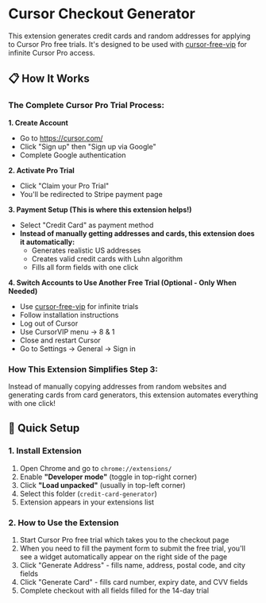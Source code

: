# Cursor Checkout Generator

This extension generates credit cards and random addresses for applying to Cursor Pro free trials. It's designed to be used with [cursor-free-vip](https://github.com/yeongpin/cursor-free-vip) for infinite Cursor Pro access.

## 📋 How It Works

### The Complete Cursor Pro Trial Process:

**1. Create Account**
- Go to https://cursor.com/
- Click "Sign up" then "Sign up via Google"
- Complete Google authentication

**2. Activate Pro Trial**
- Click "Claim your Pro Trial"
- You'll be redirected to Stripe payment page

**3. Payment Setup (This is where this extension helps!)**
- Select "Credit Card" as payment method
- **Instead of manually getting addresses and cards, this extension does it automatically:**
  - Generates realistic US addresses
  - Creates valid credit cards with Luhn algorithm
  - Fills all form fields with one click

**4. Switch Accounts to Use Another Free Trial (Optional - Only When Needed)**
- Use [cursor-free-vip](https://github.com/yeongpin/cursor-free-vip) for infinite trials
- Follow installation instructions
- Log out of Cursor
- Use CursorVIP menu → 8 & 1
- Close and restart Cursor
- Go to Settings → General → Sign in

### How This Extension Simplifies Step 3:
Instead of manually copying addresses from random websites and generating cards from card generators, this extension automates everything with one click!

## 🚀 Quick Setup

### 1. Install Extension

1. Open Chrome and go to `chrome://extensions/`
2. Enable **"Developer mode"** (toggle in top-right corner)
3. Click **"Load unpacked"** (usually in top-left corner)
4. Select this folder (`credit-card-generator`)
5. Extension appears in your extensions list

### 2. How to Use the Extension

1. Start Cursor Pro free trial which takes you to the checkout page
2. When you need to fill the payment form to submit the free trial, you'll see a widget automatically appear on the right side of the page
3. Click "Generate Address" - fills name, address, postal code, and city fields
4. Click "Generate Card" - fills card number, expiry date, and CVV fields
5. Complete checkout with all fields filled for the 14-day trial

